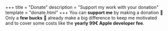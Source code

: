 +++
title = "Donate"
description = "Support my work with your donation"
template = "donate.html"
+++
You can **support me** by making a donation 💝  
Only a **few bucks** 💸 already make a big difference to keep me motivated and to cover some costs like the **yearly 99€ Apple developer fee**.
